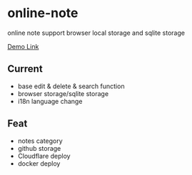 # online-note
online note support browser local storage and sqlite storage

[Demo Link](http://hk.7d7d.fun)

## Current
- base edit & delete & search function
- browser storage/sqlite storage
- i18n language change

## Feat
- notes category
- github storage
- Cloudflare deploy
- docker deploy
